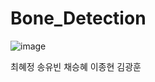 # Bone_Detection

![image](https://user-images.githubusercontent.com/60537388/137848814-943e760e-99be-4faa-b309-c8301edec66a.png)

최혜정 송유빈 채승혜 이종현 김광훈
